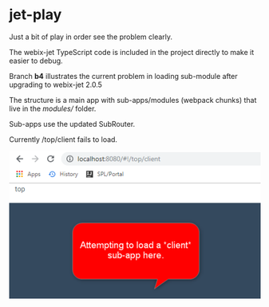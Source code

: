 jet-play
=====

Just a bit of play in order see the problem clearly.

The webix-jet TypeScript code is included in the project directly to make it easier to debug.



Branch **b4** illustrates the current problem in loading sub-module after upgrading to webix-jet 2.0.5

The structure is a main app with sub-apps/modules (webpack chunks) that live in the *modules/<modulename>* folder.

Sub-apps use the updated SubRouter.

Currently /top/client fails to load.

![](images/01.png)




